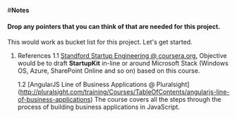 #**Notes**
#### Drop any pointers that you can think of that are needed for this project. 

This would work as bucket list for this project. Let's get started.

1. References
	1.1 [Standford Startup Engineering @ coursera.org.](https://class.coursera.org/startup-001) Objective would be to draft **StartupKit** in-line or around Microsoft Stack (Windows OS, Azure, SharePoint Online and so on) based on this course.
	
	1.2 [AngularJS Line of Business Applications @ Pluralsight] (http://pluralsight.com/training/Courses/TableOfContents/angularjs-line-of-business-applications) The course covers all the steps through the process of building business applications in JavaScript.